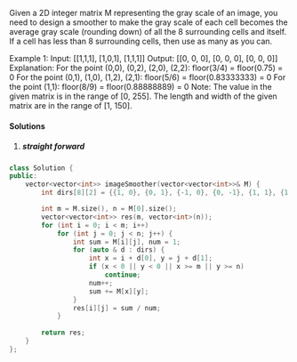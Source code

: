 Given a 2D integer matrix M representing the gray scale of an image, you need to design a smoother to make the gray scale of each cell becomes the average gray scale (rounding down) of all the 8 surrounding cells and itself. If a cell has less than 8 surrounding cells, then use as many as you can.

Example 1:
Input:
[[1,1,1],
 [1,0,1],
 [1,1,1]]
Output:
[[0, 0, 0],
 [0, 0, 0],
 [0, 0, 0]]
Explanation:
For the point (0,0), (0,2), (2,0), (2,2): floor(3/4) = floor(0.75) = 0
For the point (0,1), (1,0), (1,2), (2,1): floor(5/6) = floor(0.83333333) = 0
For the point (1,1): floor(8/9) = floor(0.88888889) = 0
Note:
The value in the given matrix is in the range of [0, 255].
The length and width of the given matrix are in the range of [1, 150].

#### Solutions

1. ##### straight forward

```c++
class Solution {
public:
    vector<vector<int>> imageSmoother(vector<vector<int>>& M) {
        int dirs[8][2] = {{1, 0}, {0, 1}, {-1, 0}, {0, -1}, {1, 1}, {1, -1}, {-1, 1}, {-1, -1}};

        int m = M.size(), n = M[0].size();
        vector<vector<int>> res(m, vector<int>(n));
        for (int i = 0; i < m; i++)
            for (int j = 0; j < n; j++) {
                int sum = M[i][j], num = 1;
                for (auto & d : dirs) {
                    int x = i + d[0], y = j + d[1];
                    if (x < 0 || y < 0 || x >= m || y >= n)
                        continue;
                    num++;
                    sum += M[x][y];
                }
                res[i][j] = sum / num;
            }
        
        return res;
    }
};
```